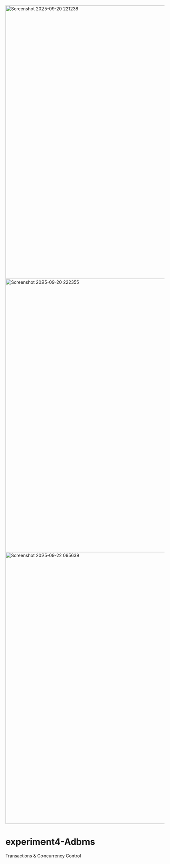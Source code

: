 

<img width="1916" height="864" alt="Screenshot 2025-09-20 221238" src="https://github.com/user-attachments/assets/052405e7-90cf-4a67-9dec-ecc09633b5fe" />


<img width="1919" height="863" alt="Screenshot 2025-09-20 222355" src="https://github.com/user-attachments/assets/1276e5eb-1e86-40a7-a2d0-063059d78b21" />


<img width="1915" height="860" alt="Screenshot 2025-09-22 095639" src="https://github.com/user-attachments/assets/1f63c353-9f42-43ef-a037-bdb5973b7840" />



# experiment4-Adbms
Transactions & Concurrency Control
